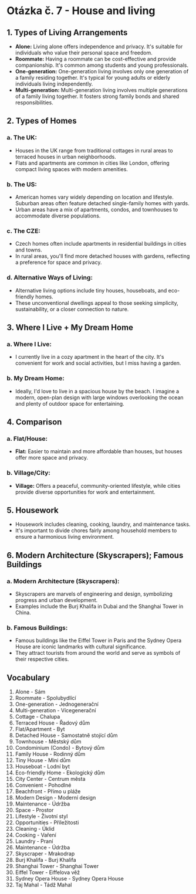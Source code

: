 # Otázka č. 7 - House and living

## 1. Types of Living Arrangements
- **Alone:** Living alone offers independence and privacy. It's suitable for individuals who value their personal space and freedom.
- **Roommate:** Having a roommate can be cost-effective and provide companionship. It's common among students and young professionals.
- **One-generation:** One-generation living involves only one generation of a family residing together. It's typical for young adults or elderly individuals living independently.
- **Multi-generation:** Multi-generation living involves multiple generations of a family living together. It fosters strong family bonds and shared responsibilities.

## 2. Types of Homes
### a. The UK:
   - Houses in the UK range from traditional cottages in rural areas to terraced houses in urban neighborhoods.
   - Flats and apartments are common in cities like London, offering compact living spaces with modern amenities.
### b. The US:
   - American homes vary widely depending on location and lifestyle. Suburban areas often feature detached single-family homes with yards.
   - Urban areas have a mix of apartments, condos, and townhouses to accommodate diverse populations.
### c. The CZE:
   - Czech homes often include apartments in residential buildings in cities and towns.
   - In rural areas, you'll find more detached houses with gardens, reflecting a preference for space and privacy.
### d. Alternative Ways of Living:
   - Alternative living options include tiny houses, houseboats, and eco-friendly homes.
   - These unconventional dwellings appeal to those seeking simplicity, sustainability, or a closer connection to nature.

## 3. Where I Live + My Dream Home
### a. Where I Live:
   - I currently live in a cozy apartment in the heart of the city. It's convenient for work and social activities, but I miss having a garden.
### b. My Dream Home:
   - Ideally, I'd love to live in a spacious house by the beach. I imagine a modern, open-plan design with large windows overlooking the ocean and plenty of outdoor space for entertaining.

## 4. Comparison
### a. Flat/House:
   - **Flat:** Easier to maintain and more affordable than houses, but houses offer more space and privacy.
### b. Village/City:
   - **Village:** Offers a peaceful, community-oriented lifestyle, while cities provide diverse opportunities for work and entertainment.

## 5. Housework
- Housework includes cleaning, cooking, laundry, and maintenance tasks.
- It's important to divide chores fairly among household members to ensure a harmonious living environment.

## 6. Modern Architecture (Skyscrapers); Famous Buildings
### a. Modern Architecture (Skyscrapers):
   - Skyscrapers are marvels of engineering and design, symbolizing progress and urban development.
   - Examples include the Burj Khalifa in Dubai and the Shanghai Tower in China.
### b. Famous Buildings:
   - Famous buildings like the Eiffel Tower in Paris and the Sydney Opera House are iconic landmarks with cultural significance.
   - They attract tourists from around the world and serve as symbols of their respective cities.

## Vocabulary
1. Alone - Sám
2. Roommate - Spolubydlící
3. One-generation - Jednogenerační
4. Multi-generation - Vícegenerační
5. Cottage - Chalupa
6. Terraced House - Řadový dům
7. Flat/Apartment - Byt
8. Detached House - Samostatně stojící dům
9. Townhouse - Městský dům
10. Condominium (Condo) - Bytový dům
11. Family House - Rodinný dům
12. Tiny House - Mini dům
13. Houseboat - Lodní byt
14. Eco-friendly Home - Ekologický dům
15. City Center - Centrum města
16. Convenient - Pohodlné
17. Beachfront - Přímo u pláže
18. Modern Design - Moderní design
19. Maintenance - Údržba
20. Space - Prostor
21. Lifestyle - Životní styl
22. Opportunities - Příležitosti
23. Cleaning - Úklid
24. Cooking - Vaření
25. Laundry - Praní
26. Maintenance - Údržba
27. Skyscraper - Mrakodrap
28. Burj Khalifa - Burj Khalifa
29. Shanghai Tower - Shanghai Tower
30. Eiffel Tower - Eiffelova věž
31. Sydney Opera House - Sydney Opera House
32. Taj Mahal - Tádž Mahal
